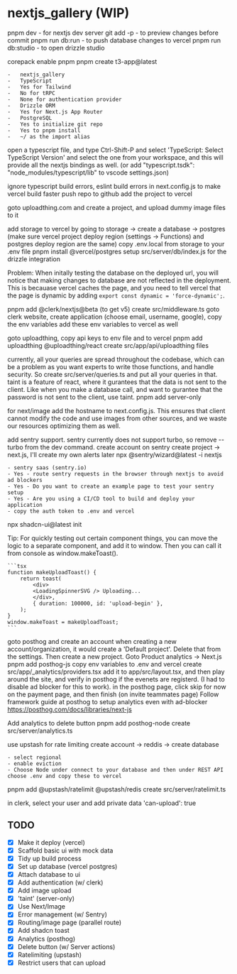 # nextjs_gallery (WIP)

pnpm dev - for nextjs dev server
git add -p - to preview changes before commit
pnpm run db:run - to push database changes to vercel
pnpm run db:studio - to open drizzle studio

corepack enable pnpm
pnpm create t3-app@latest

    -   nextjs_gallery
    -   TypeScript
    -   Yes for Tailwind
    -   No for tRPC
    -   None for authentication provider
    -   Drizzle ORM
    -   Yes for Next.js App Router
    -   PostgreSQL
    -   Yes to initialize git repo
    -   Yes to pnpm install
    -   ~/ as the import alias

open a typescript file, and type Ctrl-Shift-P and select 'TypeScript: Select TypeScript Version' and select the one from your workspace, and this will provide all the nextjs bindings as well. (or add "typescript.tsdk": "node_modules/typescript/lib" to vscode settings.json)

ignore typescript build errors, eslint build errors in next.config.js to make vercel build faster
push repo to github
add the project to vercel

goto uploadthing.com and create a project, and upload dummy image files to it

add storage to vercel by going to storage -> create a database -> postgres
(make sure vercel project deploy region (settings -> Functions) and postgres deploy region are the same)
copy .env.local from storage to your .env file
pnpm install @vercel/postgres
setup src/server/db/index.js for the drizzle integration

Problem: When initally testing the database on the deployed url, you will notice that making changes to database are not reflected in the deployment. This is becauase vercel caches the page, and you need to tell vercel that the page is dynamic by adding `export const dynamic = 'force-dynamic';`.

pnpm add @clerk/nextjs@beta (to get v5)
create src/middleware.ts
goto clerk website, create application (choose email, username, google), copy the env variables
add these env variables to vercel as well

goto uploadthing, copy api keys to env file and to vercel
pnpm add uploadthing @uploadthing/react
create src/app/api/uploadthing files

currently, all your queries are spread throughout the codebase, which can be a problem as you want experts to write those functions, and handle security. So create src/server/queries.ts and put all your queries in that. taint is a feature of react, where it gurantees that the data is not sent to the client. Like when you make a database call, and want to gurantee that the password is not sent to the client, use taint.
pnpm add server-only

for next/image add the hostname to next.config.js. This ensures that client cannot modify the code and use images from other sources, and we waste our resources optimizing them as well.

add sentry support. sentry currently does not support turbo, so remove --turbo from the dev command.
create account on sentry
create project -> next.js, I'll create my own alerts later
npx @sentry/wizard@latest -i nextjs

    - sentry saas (sentry.io)
    - Yes - route sentry requests in the browser through nextjs to avoid ad blockers
    - Yes - Do you want to create an example page to test your sentry setup
    - Yes - Are you using a CI/CD tool to build and deploy your application
    - copy the auth token to .env and vercel

npx shadcn-ui@latest init

Tip: For quickly testing out certain component things, you can move the logic to a separate component, and add it to window. Then you can call it from console as window.makeToast().

    ```tsx
    function makeUploadToast() {
        return toast(
            <div>
            <LoadingSpinnerSVG /> Uploading...
            </div>,
            { duration: 100000, id: 'upload-begin' },
        );
    }
    window.makeToast = makeUploadToast;
    ```

goto posthog and create an account
when creating a new account/organization, it would create a 'Default project'. Delete that from the settings.
Then create a new project.
Goto Product analytics -> Next.js
pnpm add posthog-js
copy env variables to .env and vercel
create src/app/\_analytics/providers.tsx
add it to app/src/layout.tsx, and then play around the site, and verify in posthog if the evenets are registerd. (I had to disable ad blocker for this to work).
in the posthog page, click skip for now on the payment page, and then finish (on invite teammates page)
Follow framework guide at posthog to setup analytics even with ad-blocker https://posthog.com/docs/libraries/next-js

Add analytics to delete button
pnpm add posthog-node
create src/server/analytics.ts

use upstash for rate limiting
create account -> reddis -> create database

    - select regional
    - enable eviction
    - Choose Node under connect to your database and then under REST API choose .env and copy these to vercel

pnpm add @upstash/ratelimit @upstash/redis
create src/server/ratelimit.ts

in clerk, select your user and add private data 'can-upload': true

## TODO

-   [x] Make it deploy (vercel)
-   [x] Scaffold basic ui with mock data
-   [x] Tidy up build process
-   [x] Set up database (vercel postgres)
-   [x] Attach database to ui
-   [x] Add authentication (w/ clerk)
-   [x] Add image upload
-   [x] 'taint' (server-only)
-   [x] Use Next/Image
-   [x] Error management (w/ Sentry)
-   [x] Routing/image page (parallel route)
-   [x] Add shadcn toast
-   [x] Analytics (posthog)
-   [x] Delete button (w/ Server actions)
-   [x] Ratelimiting (upstash)
-   [x] Restrict users that can upload
